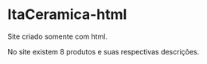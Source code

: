 # ItaCeramica-html
Site criado somente com html.

No site existem 8 produtos e suas respectivas descrições.

